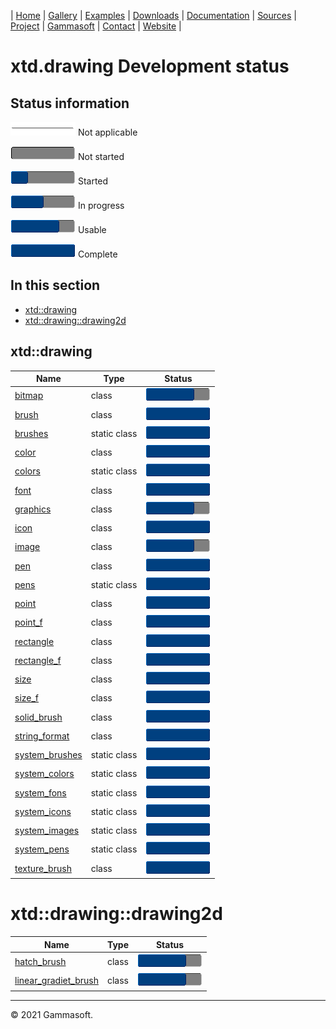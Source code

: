 | [Home](home.md) | [Gallery](gallery.md) | [Examples](examples.md) | [Downloads](downloads.md) | [Documentation](documentation.md) | [Sources](https://github.com/gammasoft71/xtd) | [Project](https://sourceforge.net/projects/xtdpro/) | [Gammasoft](gammasoft.md)  | [Contact](contact.md) | [Website](https://gammasoft71.wixsite.com/xtdpro) |

# xtd.drawing Development status

## Status information

![progress](pictures/progress_ina.png) Not applicable

![progress](pictures/progress0.png) Not started

![progress](pictures/progress25.png) Started

![progress](pictures/progress50.png) In progress

![progress](pictures/progress75.png) Usable

![progress](pictures/progress100.png) Complete

## In this section

* [xtd::drawing](#xtd::drawing)
* [xtd::drawing::drawing2d](#xtd::drawing2d)

## xtd::drawing

| Name                                                                      | Type         | Status                                |
|---------------------------------------------------------------------------|--------------|---------------------------------------|
| [bitmap](../src/xtd.drawing/include/xtd/drawing/bitmap.h)                 | class        | ![progress](pictures/progress75.png)  |
| [brush](../src/xtd.drawing/include/xtd/drawing/brush.h)                   | class        | ![progress](pictures/progress100.png) |
| [brushes](../src/xtd.drawing/include/xtd/drawing/brushes.h)               | static class | ![progress](pictures/progress100.png) |
| [color](../src/xtd.drawing/include/xtd/drawing/color.h)                   | class        | ![progress](pictures/progress100.png) |
| [colors](../src/xtd.drawing/include/xtd/drawing/colors.h)                 | static class | ![progress](pictures/progress100.png) |
| [font](../src/xtd.drawing/include/xtd/drawing/font.h)                     | class        | ![progress](pictures/progress100.png) |
| [graphics](../src/xtd.drawing/include/xtd/drawing/graphics.h)             | class        | ![progress](pictures/progress75.png)  |
| [icon](../src/xtd.drawing/include/xtd/drawing/icon.h)                     | class        | ![progress](pictures/progress100.png) |
| [image](../src/xtd.drawing/include/xtd/drawing/image.h)                   | class        | ![progress](pictures/progress75.png)  |
| [pen](../src/xtd.drawing/include/xtd/drawing/pen.h)                       | class        | ![progress](pictures/progress100.png) |
| [pens](../src/xtd.drawing/include/xtd/drawing/pens.h)                     | static class | ![progress](pictures/progress100.png) |
| [point](../src/xtd.drawing/include/xtd/drawing/point.h)                   | class        | ![progress](pictures/progress100.png) |
| [point_f](../src/xtd.drawing/include/xtd/drawing/point_f.h)               | class        | ![progress](pictures/progress100.png) |
| [rectangle](../src/xtd.drawing/include/xtd/drawing/rectangle.h)           | class        | ![progress](pictures/progress100.png) |
| [rectangle_f](../src/xtd.drawing/include/xtd/drawing/rectangle_.h)        | class        | ![progress](pictures/progress100.png) |
| [size](../src/xtd.drawing/include/xtd/drawing/size.h)                     | class        | ![progress](pictures/progress100.png) |
| [size_f](../src/xtd.drawing/include/xtd/drawing/size_f.h)                 | class        | ![progress](pictures/progress100.png) |
| [solid_brush](../src/xtd.drawing/include/xtd/drawing/solid__brush.h)      | class        | ![progress](pictures/progress100.png) |
| [string_format](../src/xtd.drawing/include/xtd/drawing/string_format.h)   | class        | ![progress](pictures/progress100.png) |
| [system_brushes](../src/xtd.drawing/include/xtd/drawing/system_brushes.h) | static class | ![progress](pictures/progress100.png) |
| [system_colors](../src/xtd.drawing/include/xtd/drawing/system_colors.h)   | static class | ![progress](pictures/progress100.png) |
| [system_fons](../src/xtd.drawing/include/xtd/drawing/fonts.h)             | static class | ![progress](pictures/progress100.png) |
| [system_icons](../src/xtd.drawing/include/xtd/drawing/system_icons.h)     | static class | ![progress](pictures/progress100.png) |
| [system_images](../src/xtd.drawing/include/xtd/drawing/system_images.h)   | static class | ![progress](pictures/progress100.png) |
| [system_pens](../src/xtd.drawing/include/xtd/drawing/system_pens.h)       | static class | ![progress](pictures/progress100.png) |
| [texture_brush](../src/xtd.drawing/include/xtd/drawing/texture_brush.h)   | class        | ![progress](pictures/progress100.png) |

# xtd::drawing::drawing2d

| Name                                                                                             | Type         | Status                               |
|--------------------------------------------------------------------------------------------------|--------------|--------------------------------------|
| [hatch_brush](../src/xtd.drawing/include/xtd/drawing/drawing2d/hatch_brush.h)                    | class        | ![progress](pictures/progress75.png) |
| [linear_gradiet_brush](../src/xtd.drawing/include/xtd/drawing/drawing2d/linear_gradient_brush.h) | class        | ![progress](pictures/progress75.png) |

__________________________________________________________________________________________

© 2021 Gammasoft.

